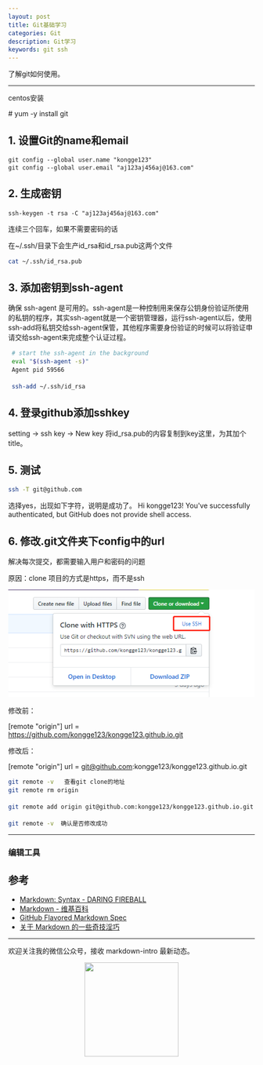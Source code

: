 ```yaml
---
layout: post
title: Git基础学习
categories: Git
description: Git学习
keywords: git ssh 
---
```


了解git如何使用。

---

centos安装

\# yum -y install git

## 1. 设置Git的name和email

```git
git config --global user.name "kongge123"
git config --global user.email "aj123aj456aj@163.com"
```

## 2. 生成密钥

```git
ssh-keygen -t rsa -C "aj123aj456aj@163.com"
```
连续三个回车，如果不需要密码的话

在~/.ssh/目录下会生产id_rsa和id_rsa.pub这两个文件

```bash
cat ~/.ssh/id_rsa.pub
```

## 3. 添加密钥到ssh-agent
确保 ssh-agent 是可用的。ssh-agent是一种控制用来保存公钥身份验证所使用的私钥的程序，其实ssh-agent就是一个密钥管理器，运行ssh-agent以后，使用ssh-add将私钥交给ssh-agent保管，其他程序需要身份验证的时候可以将验证申请交给ssh-agent来完成整个认证过程。

```bash
 # start the ssh-agent in the background
 eval "$(ssh-agent -s)"
 Agent pid 59566
 
 ssh-add ~/.ssh/id_rsa
```

## 4. 登录github添加sshkey
setting -> ssh key -> New key
将id_rsa.pub的内容复制到key这里，为其加个title。


## 5. 测试

```bash
ssh -T git@github.com
```
选择yes，出现如下字符，说明是成功了。
Hi kongge123! You've successfully authenticated, but GitHub does not provide shell access.

## 6. 修改.git文件夹下config中的url

解决每次提交，都需要输入用户和密码的问题

原因：clone 项目的方式是https，而不是ssh

![](https://github.com/kongge123/kongge123.github.io/blob/master/images/posts/github/201901221_github-1.png?raw=true)

修改前：

\[remote "origin"\]
    url = https://github.com/kongge123/kongge123.github.io.git
   
修改后：

\[remote "origin"\]
    url = git@github.com:kongge123/kongge123.github.io.git
    
```bash
git remote -v   查看git clone的地址
git remote rm origin

git remote add origin git@github.com:kongge123/kongge123.github.io.git

git remote -v  确认是否修改成功
```
    
---
### 编辑工具
## 参考

* [Markdown: Syntax - DARING FIREBALL](https://daringfireball.net/projects/markdown/syntax)
* [Markdown - 维基百科](https://zh.wikipedia.org/wiki/Markdown)
* [GitHub Flavored Markdown Spec](https://github.github.com/gfm/)
* [关于 Markdown 的一些奇技淫巧](https://mazhuang.org/2017/09/01/markdown-odd-skills/)

---

欢迎关注我的微信公众号，接收 markdown-intro 最新动态。

<div align="center"><img width="192px" height="192px" src="https://mazhuang.org/assets/images/qrcode.jpg"/></div>
